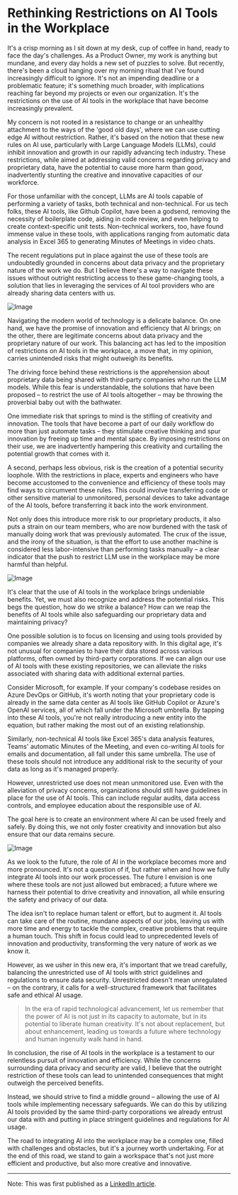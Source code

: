 # Rethinking Restrictions on AI Tools in the Workplace

<!--more-->

It's a crisp morning as I sit down at my desk, cup of coffee in hand, ready to face the day's challenges. As a Product Owner, my work is anything but mundane, and every day holds a new set of puzzles to solve. But recently, there's been a cloud hanging over my morning ritual that I've found increasingly difficult to ignore. It's not an impending deadline or a problematic feature; it's something much broader, with implications reaching far beyond my projects or even our organization. It's the restrictions on the use of AI tools in the workplace that have become increasingly prevalent.

My concern is not rooted in a resistance to change or an unhealthy attachment to the ways of the 'good old days', where we can use cutting edge AI without restriction. Rather, it's based on the notion that these new rules on AI use, particularly with Large Language Models (LLMs), could inhibit innovation and growth in our rapidly advancing tech industry. These restrictions, while aimed at addressing valid concerns regarding privacy and proprietary data, have the potential to cause more harm than good, inadvertently stunting the creative and innovative capacities of our workforce.

For those unfamiliar with the concept, LLMs are AI tools capable of performing a variety of tasks, both technical and non-technical. For us tech folks, these AI tools, like Github Copilot, have been a godsend, removing the necessity of boilerplate code, aiding in code review, and even helping to create context-specific unit tests. Non-technical workers, too, have found immense value in these tools, with applications ranging from automatic data analysis in Excel 365 to generating Minutes of Meetings in video chats.

The recent regulations put in place against the use of these tools are undoubtedly grounded in concerns about data privacy and the proprietary nature of the work we do. But I believe there's a way to navigate these issues without outright restricting access to these game-changing tools, a solution that lies in leveraging the services of AI tool providers who are already sharing data centers with us.

![Image](/images/innovation-at-risk-1.jpg)

Navigating the modern world of technology is a delicate balance. On one hand, we have the promise of innovation and efficiency that AI brings; on the other, there are legitimate concerns about data privacy and the proprietary nature of our work. This balancing act has led to the imposition of restrictions on AI tools in the workplace, a move that, in my opinion, carries unintended risks that might outweigh its benefits.

The driving force behind these restrictions is the apprehension about proprietary data being shared with third-party companies who run the LLM models. While this fear is understandable, the solutions that have been proposed – to restrict the use of AI tools altogether – may be throwing the proverbial baby out with the bathwater.

One immediate risk that springs to mind is the stifling of creativity and innovation. The tools that have become a part of our daily workflow do more than just automate tasks – they stimulate creative thinking and spur innovation by freeing up time and mental space. By imposing restrictions on their use, we are inadvertently hampering this creativity and curtailing the potential growth that comes with it.

A second, perhaps less obvious, risk is the creation of a potential security loophole. With the restrictions in place, experts and engineers who have become accustomed to the convenience and efficiency of these tools may find ways to circumvent these rules. This could involve transferring code or other sensitive material to unmonitored, personal devices to take advantage of the AI tools, before transferring it back into the work environment.

Not only does this introduce more risk to our proprietary products, it also puts a strain on our team members, who are now burdened with the task of manually doing work that was previously automated. The crux of the issue, and the irony of the situation, is that the effort to use another machine is considered less labor-intensive than performing tasks manually – a clear indicator that the push to restrict LLM use in the workplace may be more harmful than helpful.

![Image](/images/innovation-at-risk-2.jpg)

It's clear that the use of AI tools in the workplace brings undeniable benefits. Yet, we must also recognize and address the potential risks. This begs the question, how do we strike a balance? How can we reap the benefits of AI tools while also safeguarding our proprietary data and maintaining privacy?

One possible solution is to focus on licensing and using tools provided by companies we already share a data repository with. In this digital age, it's not unusual for companies to have their data stored across various platforms, often owned by third-party corporations. If we can align our use of AI tools with these existing repositories, we can alleviate the risks associated with sharing data with additional external parties.

Consider Microsoft, for example. If your company's codebase resides on Azure DevOps or GitHub, it's worth noting that your proprietary code is already in the same data center as AI tools like GitHub Copilot or Azure's OpenAI services, all of which fall under the Microsoft umbrella. By tapping into these AI tools, you're not really introducing a new entity into the equation, but rather making the most out of an existing relationship.

Similarly, non-technical AI tools like Excel 365's data analysis features, Teams' automatic Minutes of the Meeting, and even co-writing AI tools for emails and documentation, all fall under this same umbrella. The use of these tools should not introduce any additional risk to the security of your data as long as it's managed properly.

However, unrestricted use does not mean unmonitored use. Even with the alleviation of privacy concerns, organizations should still have guidelines in place for the use of AI tools. This can include regular audits, data access controls, and employee education about the responsible use of AI.

The goal here is to create an environment where AI can be used freely and safely. By doing this, we not only foster creativity and innovation but also ensure that our data remains secure.

![Image](/images/innovation-at-risk-3.jpg)

As we look to the future, the role of AI in the workplace becomes more and more pronounced. It's not a question of if, but rather when and how we fully integrate AI tools into our work processes. The future I envision is one where these tools are not just allowed but embraced; a future where we harness their potential to drive creativity and innovation, all while ensuring the safety and privacy of our data.

The idea isn't to replace human talent or effort, but to augment it. AI tools can take care of the routine, mundane aspects of our jobs, leaving us with more time and energy to tackle the complex, creative problems that require a human touch. This shift in focus could lead to unprecedented levels of innovation and productivity, transforming the very nature of work as we know it.

However, as we usher in this new era, it's important that we tread carefully, balancing the unrestricted use of AI tools with strict guidelines and regulations to ensure data security. Unrestricted doesn't mean unregulated – on the contrary, it calls for a well-structured framework that facilitates safe and ethical AI usage.

> In the era of rapid technological advancement, let us remember that the power of AI is not just in its capacity to automate, but in its potential to liberate human creativity. It's not about replacement, but about enhancement, leading us towards a future where technology and human ingenuity walk hand in hand.

In conclusion, the rise of AI tools in the workplace is a testament to our relentless pursuit of innovation and efficiency. While the concerns surrounding data privacy and security are valid, I believe that the outright restriction of these tools can lead to unintended consequences that might outweigh the perceived benefits.

Instead, we should strive to find a middle ground – allowing the use of AI tools while implementing necessary safeguards. We can do this by utilizing AI tools provided by the same third-party corporations we already entrust our data with and putting in place stringent guidelines and regulations for AI usage.

The road to integrating AI into the workplace may be a complex one, filled with challenges and obstacles, but it's a journey worth undertaking. For at the end of this road, we stand to gain a workspace that's not just more efficient and productive, but also more creative and innovative.

----
Note: This was first published as a [LinkedIn article](https://www.linkedin.com/pulse/innovation-risk-rethinking-restrictions-ai-tools-capistrano/?trackingId=sK6g71xiROene5gEkTwenA%3D%3D).
